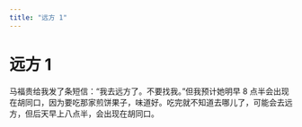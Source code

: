 ```yaml
---
title: "远方 1"
---
```

# 远方 1

马福贵给我发了条短信：“我去远方了。不要找我。”但我预计她明早 8 点半会出现在胡同口，因为要吃那家煎饼果子，味道好。吃完就不知道去哪儿了，可能会去远方，但后天早上八点半，会出现在胡同口。


